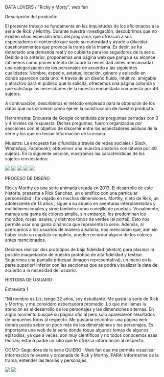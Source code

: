 DATA LOVERS / "Ricky y Morty", web fan

Descripción del producto:

El presente trabajo se fundamenta en las inquietudes de los aficionados a la serie de Rick y Morthy. Durante nuestra investigación, descubrimos que no existen sitios especializados del programa, que ofrezcan a sus espectadores el contenido que sacie su curiosidad y ayude a dilucidar cuestionamientos que provoca la trama de la misma. Es decir, se ha detectado una demanda real y no cubierta para los seguidores de la serie. Debido a lo anterior, proponemos una página web que ponga a su alcance (al menos como primer intento de cubrir la necesidad antes mencionada) una categorización de los personajes de acuerdo a las siguientes cualidades: Nombre, especie, estatus, locación, género y episodio en donde aparecen cada uno.
A través de un diseño fluido, intuitivo, amigable y atractivo para el público que lo solicita, ofrecemos una página colorida y que satisfaga las necesidades de la muestra encuestada compuesta por  46 sujetos. 

A continuación, describimos el método empleado para la obtención de los datos que nos sirvieron como eje en la construcción de nuestro producto:

   Herramienta: Encuesta de Google constituida por preguntas cerradas con 3 y 4 niveles de respuesta. Dichas preguntas, fueron organizadas por secciones con el objetivo de discernir entre los espectadores asiduos de la serie y los que no tenían información de la misma. 

   Muestra: La encuesta fue difundida a través de redes sociales ( Slack, WhatsApp, Facebook); obtuvimos una muestra aleatoria constituida por 46 sujetos. En la siguiente sección, mostramos las características de los sujetos encuestados:

![](./images-readme/seccion-1.png)
![](./images-readme/seccion-2.png)
![](./images-readme/seccion-3.png)
![](./images-readme/seccion-4.png)
![](./images-readme/seccion-5.png)

   PROCESO DE DISEÑO

Rick y Morthy es una serie animada creada en 2013. El desarrollo de este historia, presenta a Rick Sánchez, un científico con una particular personalidad ; ha viajado en muchas dimensiones. Morthy, nieto de Rick, un adolescente  de 14 años , sigue a su  abuelo en aventuras interplanetarias y multidimensionales y sirve también como conejillo de pruebas.
Visualmente, maneja una gama de colores amplia, sin embargo, los predominan los morados, rosas, azules, y distintos  tonos  de  verdes (el portal). Esto nos permite usar una gama dinámica que represente la serie. Además, al acercarnos a los usuarios de manera aleatoria, nos mencionan que, aún sin haber visto un capítulo completo, pueden recordar alguno de los colores antes mencionados.

Decimos realizar dos prototipos de baja fidelidad  (sketch) para plasmar la posible maquetación de nuestro prototipo de alta fidelidad y testear. Sugerimos  una pantalla principal (imagen representativa), un menú en la parte superior/ inferior con las secciones que se podrá visualizar la data de acuerdo a la necesidad del usuario.



HISTORIA DE USUARIO

Entrevista 1

“Mi nombre es Liz, tengo 22 años, soy estudiante. Me gusta la serie de Rick y Morthy, y me considero espectadora promedio.
Lo que me llamas la atención es  el desarrollo de los personajes y las dimensiones alternas. En algún momento busqué su página oficial pero solo aparecieron resultados de pequeños  foros al respecto. Me gustaría encontrar una página web donde pueda saber un poco más de las dimensiones y los personajes.
Es importante una  web de la serie donde toque algunos temas de algunos episodios, ya que a veces, son muy científicos y no todos conocemos esas teorías;  estaría padre un sitio que te ofrezca información al respecto.


CÓMO: Seguidora de la serie 
QUIERO : Web fan que me permita visualizar información relevante y ordenada de Rick y Morthy.
PARA: Informarme de la trama, entender las teorías  y personajes. 

![](./images-readme/sketch-uno.png)
![](./images-readme/sketch-dos.png)

